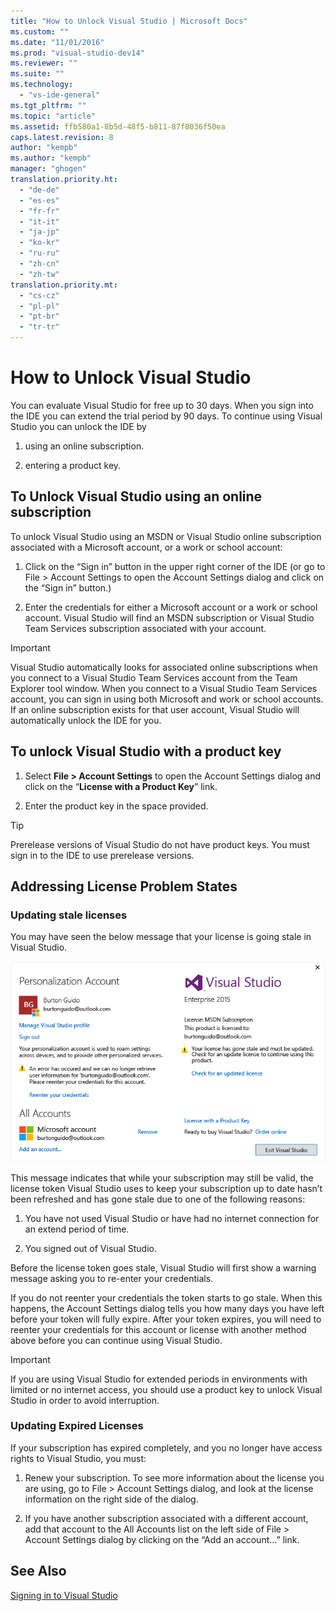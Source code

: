 ```yaml
---
title: "How to Unlock Visual Studio | Microsoft Docs"
ms.custom: ""
ms.date: "11/01/2016"
ms.prod: "visual-studio-dev14"
ms.reviewer: ""
ms.suite: ""
ms.technology: 
  - "vs-ide-general"
ms.tgt_pltfrm: ""
ms.topic: "article"
ms.assetid: ffb580a1-8b5d-48f5-b811-87f8036f50ea
caps.latest.revision: 8
author: "kempb"
ms.author: "kempb"
manager: "ghogen"
translation.priority.ht: 
  - "de-de"
  - "es-es"
  - "fr-fr"
  - "it-it"
  - "ja-jp"
  - "ko-kr"
  - "ru-ru"
  - "zh-cn"
  - "zh-tw"
translation.priority.mt: 
  - "cs-cz"
  - "pl-pl"
  - "pt-br"
  - "tr-tr"
---
```

# How to Unlock Visual Studio
You can evaluate Visual Studio for free up to 30 days. When you sign into the IDE you can extend the trial period by 90 days. To continue using Visual Studio you can unlock the IDE by  
  
1.  using an online subscription.  
  
2.  entering a product key.  
  
## To Unlock Visual Studio using an online subscription  
 To unlock Visual Studio using an MSDN or Visual Studio online subscription associated with a Microsoft account, or a work or school account:  
  
1.  Click on the “Sign in” button in the upper right corner of the IDE (or go to File > Account Settings to open the Account Settings dialog and click on the “Sign in” button.)  
  
2.  Enter the credentials for either a Microsoft account or a work or school account. Visual Studio will find an MSDN subscription or Visual Studio Team Services subscription associated with your account.  
  
> [!IMPORTANT]
>  Visual Studio automatically looks for associated online subscriptions when you connect to a Visual Studio Team Services account from the Team Explorer tool window. When you connect to a Visual Studio Team Services account, you can sign in using both Microsoft and work or school accounts. If an online subscription exists for that user account, Visual Studio will automatically unlock the IDE for you.  
  
## To unlock Visual Studio with a product key  
  
1.  Select **File > Account Settings** to open the Account Settings dialog and click on the “**License with a Product Key**” link.  
  
2.  Enter the product key in the space provided.  
  
> [!TIP]
>  Prerelease versions of Visual Studio do not have product keys. You must sign in to the IDE to use prerelease versions.  
  
## Addressing License Problem States  
  
### Updating stale licenses  
 You may have seen the below message that your license is going stale in Visual Studio.  
  
 ![Visual Studio User Information Dialog](../ide/media/vs2013_userinfo.png "VS2013_UserInfo")  
  
 This message indicates that while your subscription may still be valid, the license token Visual Studio uses to keep your subscription up to date hasn’t been refreshed and has gone stale due to one of the following reasons:  
  
1.  You have not used Visual Studio or have had no internet connection for an extend period of time.  
  
2.  You signed out of Visual Studio.  
  
 Before the license token goes stale, Visual Studio will first show a warning message asking you to re-enter your credentials.  
  
 If you do not reenter your credentials the token starts to go stale. When this happens, the Account Settings dialog tells you how many days you have left before your token will fully expire. After your token expires, you will need to reenter your credentials for this account or license with another method above before you can continue using Visual Studio.  
  
> [!IMPORTANT]
>  If you are using Visual Studio for extended periods in environments with limited or no internet access, you should use a product key to unlock Visual Studio in order to avoid interruption.  
  
### Updating Expired Licenses  
 If your subscription has expired completely, and you no longer have access rights to Visual Studio, you must:  
  
1.  Renew your subscription. To see more information about the license you are using, go to File > Account Settings dialog, and look at the license information on the right side of the dialog.  
  
2.  If you have another subscription associated with a different account, add that account to the All Accounts list on the left side of File > Account Settings dialog by clicking on the “Add an account…” link.  
  
## See Also  
 [Signing in to Visual Studio](../ide/signing-in-to-visual-studio.md)